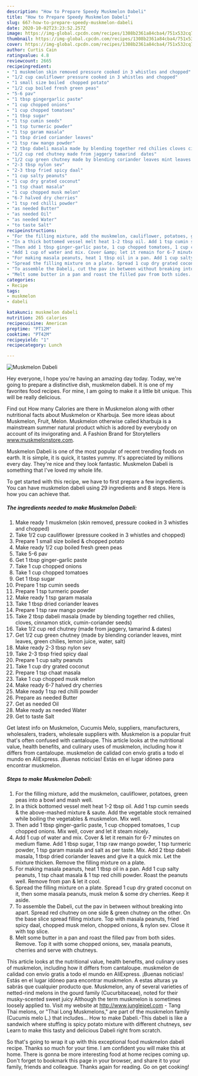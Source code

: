 ```yaml
---
description: "How to Prepare Speedy Muskmelon Dabeli"
title: "How to Prepare Speedy Muskmelon Dabeli"
slug: 667-how-to-prepare-speedy-muskmelon-dabeli
date: 2020-10-02T23:23:52.257Z
image: https://img-global.cpcdn.com/recipes/1308b2361a84cba4/751x532cq70/muskmelon-dabeli-recipe-main-photo.jpg
thumbnail: https://img-global.cpcdn.com/recipes/1308b2361a84cba4/751x532cq70/muskmelon-dabeli-recipe-main-photo.jpg
cover: https://img-global.cpcdn.com/recipes/1308b2361a84cba4/751x532cq70/muskmelon-dabeli-recipe-main-photo.jpg
author: Curtis Cain
ratingvalue: 4.8
reviewcount: 2665
recipeingredient:
- "1 muskmelon skin removed pressure cooked in 3 whistles and chopped"
- "1/2 cup cauliflower pressure cooked in 3 whistles and chopped"
- "1 small size boiled  chopped potato"
- "1/2 cup boiled fresh green peas"
- "5-6 pav"
- "1 tbsp gingergarlic paste"
- "1 cup chopped onions"
- "1 cup chopped tomatoes"
- "1 tbsp sugar"
- "1 tsp cumin seeds"
- "1 tsp turmeric powder"
- "1 tsp garam masala"
- "1 tbsp dried coriander leaves"
- "1 tsp raw mango powder"
- "2 tbsp dabeli masala made by blending together red chilies cloves cinnamon stick cumincoriander seeds"
- "1/2 cup red chutney made from jaggery tamarind  dates"
- "1/2 cup green chutney made by blending coriander leaves mint leaves green chilies lemon juice water salt"
- "2-3 tbsp nylon sev"
- "2-3 tbsp fried spicy daal"
- "1 cup salty peanuts"
- "1 cup dry grated coconut"
- "1 tsp chaat masala"
- "1 cup chopped musk melon"
- "6-7 halved dry cherries"
- "1 tsp red chilli powder"
- "as needed Butter"
- "as needed Oil"
- "as needed Water"
- "to taste Salt"
recipeinstructions:
- "For the filling mixture, add the muskmelon, cauliflower, potatoes, green peas into a bowl and mash well."
- "In a thick bottomed vessel melt heat 1-2 tbsp oil. Add 1 tsp cumin seeds &amp; the above-mashed mixture &amp; saute. Add the vegetable stock remained while boiling the vegetables &amp; muskmelon. Mix well."
- "Then add 1 tbsp ginger-garlic paste, 1 cup chopped tomatoes, 1 cup chopped onions. Mix well, cover and let it steam nicely."
- "Add 1 cup of water and mix. Cover &amp; let it remain for 6-7 minutes on medium flame. Add 1 tbsp sugar, 1 tsp raw mango powder, 1 tsp turmeric powder, 1 tsp garam masala and salt as per taste. Mix. Add 2 tbsp dabeli masala, 1 tbsp dried coriander leaves and give it a quick mix. Let the mixture thicken. Remove the filling mixture on a plate."
- "For making masala peanuts, heat 1 tbsp oil in a pan. Add 1 cup salty peanuts, 1 tsp chaat masala &amp; 1 tsp red chilli powder. Roast the peanuts well. Remove from pan &amp; let it cool."
- "Spread the filling mixture on a plate. Spread 1 cup dry grated coconut on it, then some masala peanuts, musk melon &amp; some dry cherries. Keep it aside."
- "To assemble the Dabeli, cut the pav in between without breaking into apart. Spread red chutney on one side &amp; green chutney on the other. On the base slice spread filling mixture. Top with masala peanuts, fried spicy daal, chopped musk melon, chopped onions, &amp; nylon sev. Close it with top slice."
- "Melt some butter in a pan and roast the filled pav from both sides. Remove. Top it with some chopped onions, sev, masala peanuts, cherries and serve with chutneys."
categories:
- Recipe
tags:
- muskmelon
- dabeli

katakunci: muskmelon dabeli 
nutrition: 265 calories
recipecuisine: American
preptime: "PT12M"
cooktime: "PT42M"
recipeyield: "1"
recipecategory: Lunch

---
```



![Muskmelon Dabeli](https://img-global.cpcdn.com/recipes/1308b2361a84cba4/751x532cq70/muskmelon-dabeli-recipe-main-photo.jpg)

Hey everyone, I hope you're having an amazing day today. Today, we're going to prepare a distinctive dish, muskmelon dabeli. It is one of my favorites food recipes. For mine, I am going to make it a little bit unique. This will be really delicious.

Find out How many Calories are there in Muskmelon along with other nutritional facts about Muskmelon or Kharbuja. See more ideas about Muskmelon, Fruit, Melon. Muskmelon otherwise called kharbuja is a mainstream summer natural product which is adored by everybody on account of its invigorating and. A Fashion Brand for Storytellers www.muskmelonstore.com.

Muskmelon Dabeli is one of the most popular of recent trending foods on earth. It is simple, it is quick, it tastes yummy. It's appreciated by millions every day. They're nice and they look fantastic. Muskmelon Dabeli is something that I've loved my whole life.


To get started with this recipe, we have to first prepare a few ingredients. You can have muskmelon dabeli using 29 ingredients and 8 steps. Here is how you can achieve that.

<!--inarticleads1-->

##### The ingredients needed to make Muskmelon Dabeli:

1. Make ready 1 muskmelon (skin removed, pressure cooked in 3 whistles and chopped)
1. Take 1/2 cup cauliflower (pressure cooked in 3 whistles and chopped)
1. Prepare 1 small size boiled &amp; chopped potato
1. Make ready 1/2 cup boiled fresh green peas
1. Take 5-6 pav
1. Get 1 tbsp ginger-garlic paste
1. Take 1 cup chopped onions
1. Take 1 cup chopped tomatoes
1. Get 1 tbsp sugar
1. Prepare 1 tsp cumin seeds
1. Prepare 1 tsp turmeric powder
1. Make ready 1 tsp garam masala
1. Take 1 tbsp dried coriander leaves
1. Prepare 1 tsp raw mango powder
1. Take 2 tbsp dabeli masala (made by blending together red chilies, cloves, cinnamon stick, cumin-coriander seeds)
1. Take 1/2 cup red chutney (made from jaggery, tamarind &amp; dates)
1. Get 1/2 cup green chutney (made by blending coriander leaves, mint leaves, green chilies, lemon juice, water, salt)
1. Make ready 2-3 tbsp nylon sev
1. Take 2-3 tbsp fried spicy daal
1. Prepare 1 cup salty peanuts
1. Take 1 cup dry grated coconut
1. Prepare 1 tsp chaat masala
1. Take 1 cup chopped musk melon
1. Make ready 6-7 halved dry cherries
1. Make ready 1 tsp red chilli powder
1. Prepare as needed Butter
1. Get as needed Oil
1. Make ready as needed Water
1. Get to taste Salt


Get latest info on Muskmelon, Cucumis Melo, suppliers, manufacturers, wholesalers, traders, wholesale suppliers with. Muskmelon is a popular fruit that&#39;s often confused with cantaloupe. This article looks at the nutritional value, health benefits, and culinary uses of muskmelon, including how it differs from cantaloupe. muskmelon de calidad con envío gratis a todo el mundo en AliExpress. ¡Buenas noticias! Estás en el lugar idóneo para encontrar muskmelon. 

<!--inarticleads2-->

##### Steps to make Muskmelon Dabeli:

1. For the filling mixture, add the muskmelon, cauliflower, potatoes, green peas into a bowl and mash well.
1. In a thick bottomed vessel melt heat 1-2 tbsp oil. Add 1 tsp cumin seeds &amp; the above-mashed mixture &amp; saute. Add the vegetable stock remained while boiling the vegetables &amp; muskmelon. Mix well.
1. Then add 1 tbsp ginger-garlic paste, 1 cup chopped tomatoes, 1 cup chopped onions. Mix well, cover and let it steam nicely.
1. Add 1 cup of water and mix. Cover &amp; let it remain for 6-7 minutes on medium flame. Add 1 tbsp sugar, 1 tsp raw mango powder, 1 tsp turmeric powder, 1 tsp garam masala and salt as per taste. Mix. Add 2 tbsp dabeli masala, 1 tbsp dried coriander leaves and give it a quick mix. Let the mixture thicken. Remove the filling mixture on a plate.
1. For making masala peanuts, heat 1 tbsp oil in a pan. Add 1 cup salty peanuts, 1 tsp chaat masala &amp; 1 tsp red chilli powder. Roast the peanuts well. Remove from pan &amp; let it cool.
1. Spread the filling mixture on a plate. Spread 1 cup dry grated coconut on it, then some masala peanuts, musk melon &amp; some dry cherries. Keep it aside.
1. To assemble the Dabeli, cut the pav in between without breaking into apart. Spread red chutney on one side &amp; green chutney on the other. On the base slice spread filling mixture. Top with masala peanuts, fried spicy daal, chopped musk melon, chopped onions, &amp; nylon sev. Close it with top slice.
1. Melt some butter in a pan and roast the filled pav from both sides. Remove. Top it with some chopped onions, sev, masala peanuts, cherries and serve with chutneys.


This article looks at the nutritional value, health benefits, and culinary uses of muskmelon, including how it differs from cantaloupe. muskmelon de calidad con envío gratis a todo el mundo en AliExpress. ¡Buenas noticias! Estás en el lugar idóneo para encontrar muskmelon. A estas alturas ya sabrás que cualquier producto que. Muskmelon, any of several varieties of netted-rind melons in the gourd family (Cucurbitaceae), noted for their musky-scented sweet juicy Although the term muskmelon is sometimes loosely applied to. Visit my website at http://www.junglejoel.com - Tang Thai melons, or &#34;Thai Long Muskmelons,&#34; are part of the muskmelon family (Cucumis melo L.) that includes… How to make Dabeli.-This dabeli is like a sandwich where stuffing is spicy potato mixture with different chutneys, sev Learn to make this tasty and delicious Dabeli right from scratch. 

So that's going to wrap it up with this exceptional food muskmelon dabeli recipe. Thanks so much for your time. I am confident you will make this at home. There is gonna be more interesting food at home recipes coming up. Don't forget to bookmark this page in your browser, and share it to your family, friends and colleague. Thanks again for reading. Go on get cooking!
